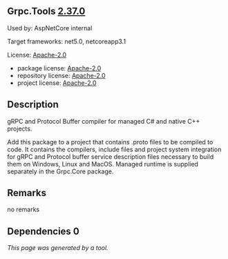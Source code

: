 Grpc.Tools [2.37.0](https://www.nuget.org/packages/Grpc.Tools/2.37.0)
--------------------

Used by: AspNetCore internal

Target frameworks: net5.0, netcoreapp3.1

License: [Apache-2.0](../../../../licenses/apache-2.0) 

- package license: [Apache-2.0](https://licenses.nuget.org/Apache-2.0) 
- repository license: [Apache-2.0](https://github.com/grpc/grpc.git) 
- project license: [Apache-2.0](https://github.com/grpc/grpc) 

Description
-----------
gRPC and Protocol Buffer compiler for managed C# and native C++ projects.

Add this package to a project that contains .proto files to be compiled to code.
It contains the compilers, include files and project system integration for gRPC
and Protocol buffer service description files necessary to build them on Windows,
Linux and MacOS. Managed runtime is supplied separately in the Grpc.Core package.

Remarks
-----------
no remarks


Dependencies 0
-----------


*This page was generated by a tool.*